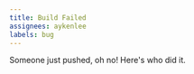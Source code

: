 ```yaml
---
title: Build Failed
assignees: aykenlee
labels: bug
---
```

Someone just pushed, oh no! Here's who did it.

